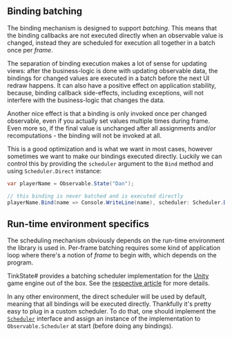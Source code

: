 ## Binding batching

The binding mechanism is designed to support *batching*. This means that the binding callbacks are not executed directly when an observable value is changed, instead they are scheduled for execution all together in a batch once per *frame*.

The separation of binding execution makes a lot of sense for updating views: after the business-logic is done with updating observable data, the bindings for changed values are executed in a batch before the next UI redraw happens. It can also have a positive effect on application stability, because, binding callback side-effects, including exceptions, will not interfere with the business-logic that changes the data.

Another nice effect is that a binding is only invoked once per changed observable, even if you actually set values multiple times during frame. Even more so, if the final value is unchanged after all assignments and/or recomputations - the binding will not be invoked at all.

This is a good optimization and is what we want in most cases, however sometimes we want to make our bindings executed directly. Luckily we can control this by providing the `scheduler` argument to the `Bind` method and using `Scheduler.Direct` instance:

```cs
var playerName = Observable.State("Dan");

// this binding is never batched and is executed directly
playerName.Bind(name => Console.WriteLine(name), scheduler: Scheduler.Direct);
```

## Run-time environment specifics

The scheduling mechanism obviously depends on the run-time environment the library is used in. Per-frame batching requires some kind of application loop where there's a notion of *frame* to begin with, which depends on the program.

TinkState# provides a batching scheduler implementation for the [Unity](https://unity.com/) game engine out of the box. See the [respective article](unity.md) for more details.

In any other environment, the direct scheduler will be used by default, meaning that all bindings will be executed directly. Thankfully it's pretty easy to plug in a custom scheduler. To do that, one should implement the [`Scheduler`](xref:TinkState.Scheduler) interface and assign an instance of the implementation to `Observable.Scheduler` at start (before doing any bindings).
